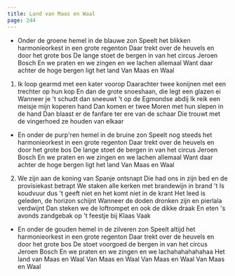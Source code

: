 ```yaml
---
title: Land van Maas en Waal
page: 244
---  
```


- Onder de groene hemel in de blauwe zon
Speelt het blikken harmonieorkest in een grote regenton
Daar trekt over de heuvels en door het grote bos
De lange stoet de bergen in van het circus Jeroen Bosch
En we praten en we zingen en we lachen allemaal
Want daar achter de hoge bergen ligt het land
Van Maas en Waal


1. Ik loop gearmd met een kater voorop
Daarachter twee konijnen met een trechter op hun kop
En dan de grote snoeshaan, die legt een glazen ei
Wanneer je 't schudt dan sneeuwt 't op de Egmondse abdij
Ik reik een meisje mijn koperen hand
Dan komen er twee Moren met hun slepen in de hand
Dan blaast er de fanfare ter ere van de schaar
Die trouwt met de vingerhoed ze houden van elkaar


- En onder de purp'ren hemel in de bruine zon
Speelt nog steeds het harmonieorkest in een grote regenton
Daar trekt over de heuvels en door het grote bos
De lange stoet de bergen in van het circus Jeroen Bosch
En we praten en we zingen en we lachen allemaal
Want daar achter de hoge bergen ligt het land
Van Maas en Waal


2. We zijn aan de koning van Spanje ontsnapt
Die had ons in zijn bed en de provisiekast betrapt
We staken alle kerken met brandewijn in brand
't Is koudvuur dus 't geeft niet en het komt niet in de krant
Het leed is geleden, de horizon schijnt
Wanneer de doden dronken zijn en pierlala verdwijnt
Dan steken we de loftrompet en ook de dikke draak
En eten 's avonds zandgebak op 't feestje bij Klaas Vaak


- En onder de gouden hemel in de zilveren zon
Speelt altijd het harmonieorkest in een grote regenton
Daar trekt over de heuvels en door het grote bos
De stoet voorgoed de bergen in van het circus Jeroen Bosch
En we praten en we zingen en we lachahahahahahaa
Het land van Maas en Waal
Van Maas en Waal
Van Maas en Waal
Van Maas en Waal